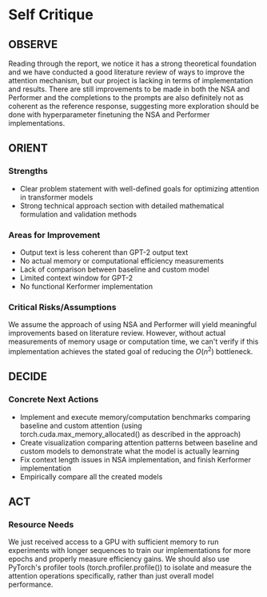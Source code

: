 # Self Critique

## **OBSERVE**

Reading through the report, we notice it has a strong theoretical foundation and we have conducted a good literature review of ways to improve the attention mechanism, but our project is lacking in terms of implementation and results. There are still improvements to be made in both the NSA and Performer and the completions to the prompts are also definitely not as coherent as the reference response, suggesting more exploration should be done with hyperparameter finetuning the NSA and Performer implementations.

## **ORIENT**

### Strengths

- Clear problem statement with well-defined goals for optimizing attention in transformer models
- Strong technical approach section with detailed mathematical formulation and validation methods

### Areas for Improvement

- Output text is less coherent than GPT-2 output text
- No actual memory or computational efficiency measurements
- Lack of comparison between baseline and custom model
- Limited context window for GPT-2
- No functional Kerformer implementation

### Critical Risks/Assumptions

We assume the approach of using NSA and Performer will yield meaningful improvements based on literature review. However, without actual measurements of memory usage or computation time, we can't verify if this implementation achieves the stated goal of reducing the $O(n^2)$ bottleneck.

## **DECIDE**

### Concrete Next Actions

- Implement and execute memory/computation benchmarks comparing baseline and custom attention (using torch.cuda.max_memory_allocated() as described in the approach)
- Create visualization comparing attention patterns between baseline and custom models to demonstrate what the model is actually learning
- Fix context length issues in NSA implementation, and finish Kerformer implementation
- Empirically compare all the created models

## **ACT**

### Resource Needs

We just received access to a GPU with sufficient memory to run experiments with longer sequences to train our implementations for more epochs and properly measure efficiency gains. We should also use PyTorch's profiler tools (torch.profiler.profile()) to isolate and measure the attention operations specifically, rather than just overall model performance.
